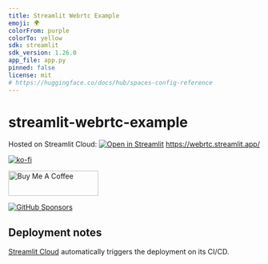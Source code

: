 ```yaml
---
title: Streamlit Webrtc Example
emoji: 🌍
colorFrom: purple
colorTo: yellow
sdk: streamlit
sdk_version: 1.26.0
app_file: app.py
pinned: false
license: mit
# https://huggingface.co/docs/hub/spaces-config-reference
---
```


# streamlit-webrtc-example

Hosted on Streamlit Cloud: [![Open in Streamlit](https://static.streamlit.io/badges/streamlit_badge_black_white.svg)](https://webrtc.streamlit.app/) https://webrtc.streamlit.app/

[![ko-fi](https://ko-fi.com/img/githubbutton_sm.svg)](https://ko-fi.com/D1D2ERWFG)

<a href="https://www.buymeacoffee.com/whitphx" target="_blank"><img src="https://cdn.buymeacoffee.com/buttons/v2/default-yellow.png" alt="Buy Me A Coffee" width="180" height="50" ></a>

[![GitHub Sponsors](https://img.shields.io/github/sponsors/whitphx?label=Sponsor%20me%20on%20GitHub%20Sponsors&style=social)](https://github.com/sponsors/whitphx)

## Deployment notes

[Streamlit Cloud](https://streamlit.io/cloud) automatically triggers the deployment on its CI/CD.
